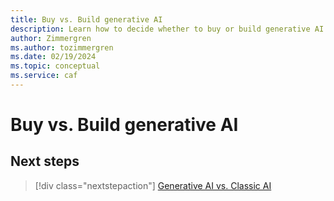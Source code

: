```yaml
---
title: Buy vs. Build generative AI
description: Learn how to decide whether to buy or build generative AI in your organization.
author: Zimmergren
ms.author: tozimmergren
ms.date: 02/19/2024
ms.topic: conceptual
ms.service: caf
---
```


# Buy vs. Build generative AI

## Next steps

> [!div class="nextstepaction"]
> [Generative AI vs. Classic AI](./generative-vs-classic-ai.md)
